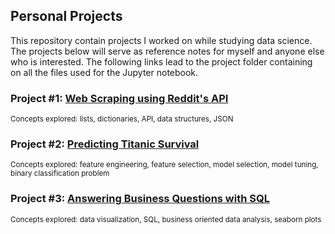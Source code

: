 
## Personal Projects

This repository contain projects I worked on while studying data science. The projects below will serve as reference notes for myself and anyone else who is interested.
The following links lead to the project folder containing on all the files used for the Jupyter notebook.


### Project #1: [Web Scraping using Reddit's API](https://github.com/sengkchu/codingdisciple.content/blob/master/Projects/Web%20Scraping%20using%20Reddit's%20API)
<sup>Concepts explored: lists, dictionaries, API, data structures, JSON</sup>

### Project #2: [Predicting Titanic Survival](https://github.com/sengkchu/codingdisciple.content/blob/master/Projects/Predicting%20Titanic%20Survival)
<sup>Concepts explored: feature engineering, feature selection, model selection, model tuning, binary classification problem</sup>

### Project #3: [Answering Business Questions with SQL](https://github.com/sengkchu/codingdisciple.content/blob/master/Projects/Answering%20Business%20Questions%20using%20SQL)
<sup>Concepts explored: data visualization, SQL, business oriented data analysis, seaborn plots</sup>
